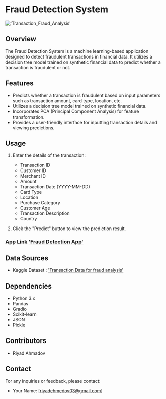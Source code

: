 # Fraud Detection System
!['Transaction_Fraud_Analysis'](https://altair.com/images/default-source/resource-images/financial-fraud-protection-and-data-analytics-jpeg.jpeg?sfvrsn=13b40b5c_0)

## Overview

The Fraud Detection System is a machine learning-based application designed to detect fraudulent transactions in financial data. It utilizes a decision tree model trained on synthetic financial data to predict whether a transaction is fraudulent or not.

## Features

- Predicts whether a transaction is fraudulent based on input parameters such as transaction amount, card type, location, etc.
- Utilizes a decision tree model trained on synthetic financial data.
- Incorporates PCA (Principal Component Analysis) for feature transformation.
- Provides a user-friendly interface for inputting transaction details and viewing predictions.

## Usage

1. Enter the details of the transaction:
    - Transaction ID
    - Customer ID
    - Merchant ID
    - Amount
    - Transaction Date (YYYY-MM-DD)
    - Card Type
    - Location
    - Purchase Category
    - Customer Age
    - Transaction Description
    - Country

2. Click the "Predict" button to view the prediction result.

### App Link ['Fraud Detection App'](https://huggingface.co/spaces/riyadahmadov/Detect_Fraud_Transaction)

## Data Sources

- Kaggle Dataset : ['Transaction Data for fraud analysis'](https://www.kaggle.com/datasets/isabbaggin/transaction-fraudulent-financial-syntheticdata/data)

## Dependencies

- Python 3.x
- Pandas
- Gradio
- Scikit-learn
- JSON
- Pickle

## Contributors

- Riyad Ahmadov

## Contact

For any inquiries or feedback, please contact:

- Your Name: [riyadehmedov03@gmail.com]
